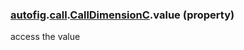 ### [autofig](autofig.md).[call](autofig.call.md).[CallDimensionC](autofig.call.CallDimensionC.md).value (property)




access the value


